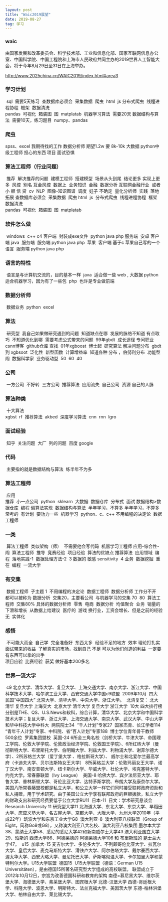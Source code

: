 ```yaml
---
layout: post
title: "Waic2019展望"
date: 2019-08-27
tag: 学习
---
```






### waic

由国家发展和改革委员会、科学技术部、工业和信息化部、国家互联网信息办公室、中国科学院、中国工程院和上海市人民政府共同主办的2019世界人工智能大会，将于今年8月29日至31日在上海举办。

http://www.2025china.cn/WAIC2019/index.html#area3





### 学习计划



​	sql 
​		需要5天练习
​			查数据库必须会
​				采集数据
​					爬虫 
​						html
​						js
​						分布式爬虫
​						线程进程协程
​						框架
​				数据清洗	
​					pandas
​				可视化
​					箱装图
​						图
​					matplatab
​	机器学习算法
​		需要20天
​	数据结构与算法
​		需要10天，练习题目
​	numpy、pandas
​		

### 爬虫

spss、excel
我期待找的工作
	数据分析师
		期望1.2w 
			要 8k-10k
	大数据
	python中级工程师
担心的东西
	项目
	面试恐惧

### 算法工程师（行业问题）

​	推荐
​		解决推荐的问题
​			建模工程师
​				搭建模型
​				场景从头到尾
​				结论更多
​				实现上更多
​	风控
​		别名 互金风控
​			数据上
​			业务知识
​				金融
​				数据分析
​		互联网金融行业
​		或者小 额 信 贷
​	cv
​	NLP
​	图像-知识图谱
​	调度
​		娃子
​			不确定
​	量化分析师
​		实践
​		落地
​		拓展
查数据库必须会
​	采集数据
​		爬虫 
​			html
​			js
​			分布式爬虫
​			线程进程协程
​			框架
​	数据清洗	
​		pandas
​	可视化
​		箱装图
​			图
​		matplatab

### 软件怎么做	

​	windows
​		c++ c4 客户端
​			封装成exe文件
​		python java php 服务端
​	安卓
​		客户端 java
​		服务端 
​			服务端 python java php
​	苹果
​		客户端 基于c 苹果自己写的一个语言
​		服务端 python java php

### 语言的特性	

​	语言是与计算机交流的，目的基本一样
​		java
​			适合做一些 web  ,  大数据 
​		python
​			适合机器学习，因为有了一些包
​		php
​			也许是专业做前端

### 数据分析师

​	数据业务
​	python
​	excel

### 算法

​	研究型
​		我自己如果做研究遇到的问题
​		知道缺点在哪
​			发展的脉络不知道
​				有点取巧 
​					不知道优化到哪
​					需要考虑公式带来的问题
​		99年gbdt
​		成长途径
​			专问职业
​			csnn博客
​			github仓库 查找
​		01年xgboost
​		博士起
​			研究算法
​				解决问题分布
​					gbdt 到 xgbsoot
​		泛化性
​			新型函数
​		计算增益率
​		知道各种 分布 ，伯努利分布
​	功能型
​		闯
​			数据科学家
​	业务驱动型
​		50
​		60
​		40

### 公司

​	一方公司
​		不好转
​	三方公司
​		推荐算法
​		应用流失
​	自己公司
​		资源
​			自己的人脉

### 算法种类

​	十大算法	
​		xgbst
​		rf
​	推荐算法
​		akbed
​	深度学习算法
​		cnn
​		rnn
​		lgro

### 面试经验

​	知乎
​		关注问题
​		大厂
​		列的问题
​		百度 google

### 代码

​	主要指的就是数据结构与算法
​		练半年不为多

### 算法工程师

​	应用	
​		推荐
​			小一点公司
​				python
​				sklearn
​		大数据
​			数据仓库
​			分布式
​		面试
​			数据结构>数据仓库
​		编程 偏算法实现
​			数据结构与算法
​				半年学习，不算多
​					半年学习，不算多
​				常考的
​				有计划
​					要功力一些
​			机器学习
​			python、c、c++
​	不用编程的决定论
​		数据工程师

### 一类

​	算法工程师
​		类似架构（师）
​		不需要他会写代码
​	机器学习工程师
​		应用-综合性-闯
​			算法工程师
​				推导
​					竞赛经验
​					项目经验
​					算法的优缺点
​					推荐算法
​			应用领域
​			编程
​			落地实践-1
​			数据处理方法-2
​			3 数据的 敏感 sensitivity 
​			4 业务
​	数据挖掘
​		重在
​			编程
​	一流大学

### 有交集

​	数据工程师
​		子主题 1
​			不用编程的决定论
​				数据工程师
​	数据分析师
​		工作分不开
​	都可以被称为 数据分析
​		交集20，主要看公司
​		与机器学习的交集
​		70
​		80
​	算法工程师
​	交集80%
具体的数据分析师
​	零售
​		电商
​			数据分析
​				均值
​				聚合
​			业务
​			销量的下滑和增长
​			从数据上给建议
​	医疗的
​	游戏
​		换行业，工资会增长、但是之前的经验无
​		实体化

### 感悟

​	不可能大而全
​		自己学
​			完全准备好
​			东西太多
​	经验不足的地方
​		效率
​		理论打扎实
​	面试带来的收益
​		了解真实的市场，找到自己 不足
​		可以为他们创造的利益
​	一定要有东西可以拿的出手	
​		项目应验
​		比赛经验
​			获奖 做好基本200多名









### 世界一流大学

​	c9
​		北京大学、清华大学、复旦大学、上海交通大学、南京大学、浙江大学、中国科学技术大学、哈尔滨工业大学、西安交通大学
​		中国c9联盟
​			2009年10月
​	四大
​		民国“中国四大”
​			北京大学、清华大学、中央大学、浙江大学。
​		北清复交： 北大 清华 复旦大学 上海交大 
​		北京大学 清华大学 复旦大学 浙江大学
​	10大
​		四大排行榜分别是THE、QS、U.S.News和软科，综合计算，清华大学、北京大学和中国科学技术大学；
​		复旦大学、浙江大学、上海交通大学、南京大学、武汉大学、中山大学和华中科技大学
​		中科大
​			两院院士34
​			“千人计划”专家27
​			国家杰青、长江学者114
​			“青年千人计划”专家、中科院、省“百人计划”专家188
​			博士学位青年骨干教师 500余位
​	罗素集团盟校
​		英国-24
​			6所金三角名校（剑桥大学、牛津大学、帝国理工学院、伦敦大学学院、伦敦政治经济学院、伦敦国王学院）、
​			6所红砖大学（曼彻斯特大学、布里斯托大学、伯明翰大学、利兹大学、利物浦大学、谢菲尔德大学）、
​			2所苏格兰大学（爱丁堡大学 、格拉斯哥大学）、
​			威尔士和北爱尔兰最高学府（卡迪夫大学、贝尔法斯特女王大学）
​			8所英格兰大学：伦敦玛丽女王大学、诺丁汉大学、南安普顿大学、纽卡斯尔大学、华威大学、杜伦大学、埃克塞特大学、约克大学。
​	常春藤联盟（Ivy League）
​		美国-8
​			哈佛大学、宾夕法尼亚大学、耶鲁大学、普林斯顿大学、哥伦比亚大学、达特茅斯学院、布朗大学及康奈尔大学。
​			美国八所常春藤盟校都是私立大学，和公立大学一样它们同时接受联邦政府资助和私人捐赠，用于学术研究。由于美国公立大学享有联邦政府的巨额拨款，私立大学的财政支出和研究经费要低于公立大学
​	RU11
​		日本-11
​			日文：学术研究恳谈会
​				Research University 11
​					研究型大学11
​			北海道大学、东北大学、东京大学、早稻田大学、庆应义塾大学、名古屋大学、京都大学、大阪大学、九州大学2010年（平成22年）筑波大学和东京工业大学
​	G8
​		澳大利亚-8
​			澳大利亚八校联盟（Group of Eight，简称Go8或G8），又称澳大利亚八大名校、澳大利亚八校集团
​			墨尔本大学38、蒙纳士大学58、悉尼的悉尼大学42和新南威尔士大学43
​			澳大利亚国立大学29、珀斯的 西澳大学86、阿德莱德的  阿德莱德大学106 和   布里斯班的  昆士兰大学47。
​	u15
​		加拿大-15
​			麦吉尔大学、多伦多大学、不列颠哥伦比亚大学、拉瓦尔大学、皇后大学、麦克马斯特大学、滑铁卢大学、阿尔伯塔大学、
​			戴尔豪西大学、渥太华大学、西安大略大学、曼尼托巴大学、萨斯喀彻温大学、卡尔加里大学和蒙特利尔大学。 
​	U15大学联盟
​		德国15
​			U15大学联盟（德语：German U15 Universitäten），是由德国15所著名研究型大学组成的高校联盟。
​			联盟成立于2012年10月12日，宗旨为改善德国科研和教育的架构
​			南德=慕尼黑大学、维尔茨堡大学、海德堡大学、弗莱堡大学、图宾根大学
北德-汉堡大学
西德-哥廷根大学、科隆大学、波恩大学、明斯特大、法兰克福大学、美因茨大学
东德-柏林洪堡大学、柏林自由大学、莱比锡大学。